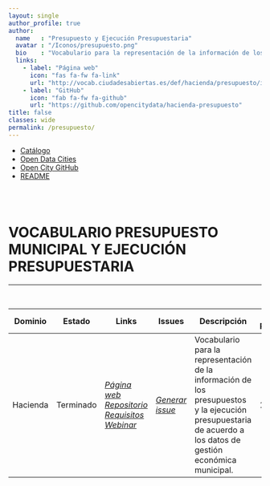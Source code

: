 ```yaml
---
layout: single
author_profile: true 
author:
  name   : "Presupuesto y Ejecución Presupuestaria"
  avatar : "/Iconos/presupuesto.png"
  bio    : "Vocabulario para la representación de la información de los presupuestos y la ejecución presupuestaria de acuerdo a los datos de gestión económica municipal."
  links:
    - label: "Página web"
      icon: "fas fa-fw fa-link"
      url: "http://vocab.ciudadesabiertas.es/def/hacienda/presupuesto/index-es.html"
    - label: "GitHub"
      icon: "fab fa-fw fa-github"
      url: "https://github.com/opencitydata/hacienda-presupuesto"
title: false
classes: wide
permalink: /presupuesto/
---
```

<head>
<link href="/CatalogoFEMP/stylesheet.css" rel="stylesheet"/>
  
  <nav class="style-4">
<ul class="menu-4">
	<li class="current"><a href="https://opencitydata.github.io/CatalogoFEMP/" data-hover="Catálogo">Catálogo</a></li>
	<li class="left"><a href="http://vocab.linkeddata.es/datosabiertos/" data-hover="Open Data Cities">Open Data Cities</a></li>
	<li class="left"><a href="https://github.com/opencitydata/" data-hover="Open City GitHub">Open City GitHub</a></li>
	<li class="left"><a href="https://github.com/opencitydata/hacienda-presupuesto/blob/master/README.md" data-hover="README">README</a></li>
</ul>
	</nav>
	<br><br>
  
</head>

<div id="bodyid">

<h1> VOCABULARIO PRESUPUESTO MUNICIPAL Y EJECUCIÓN PRESUPUESTARIA </h1>
</div>
  
---

&nbsp;
 

  
  
| Dominio |  Estado  |   Links   |   Issues   |   Descripción   |  Fecha Publicación |   Prefijo   | Formatos |   Liciencia | Idiomas   | 
| -------- | -------- | --------- | ---------- | --------------- | -------- | --------- | -------- | --------- | ---------- | 
| Hacienda | Terminado | *[Página web](http://vocab.ciudadesabiertas.es/def/hacienda/presupuesto/index-es.html)* *[Repositorio](https://github.com/opencitydata/hacienda-presupuesto)*  *[Requisitos](https://github.com/opencitydata/hacienda-presupuesto/tree/master/requirements)*  *[Webinar](https://youtu.be/r0UbBFFoTfo)* |  *[Generar issue](https://github.com/CiudadesAbiertas/vocab-hacienda-presupuesto/issues)*   | Vocabulario para la representación de la información de los presupuestos y la ejecución presupuestaria de acuerdo a los datos de gestión económica municipal.  | 14/12/20 | espresup | rdf+xml   html   turtle | CC-BY  | es   en   |
 
 
  

 

&nbsp;

